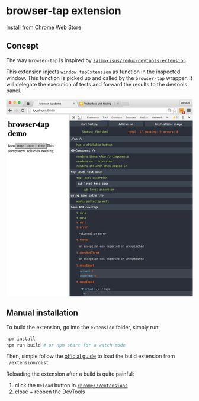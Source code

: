 # browser-tap extension

[Install from Chrome Web Store](https://chrome.google.com/webstore/detail/browser-tap/ncfblaiipckncgeipgmpdioedcdmofei)

## Concept

The way `browser-tap` is inspired by [`zalmoxisus/redux-devtools-extension`](https://github.com/zalmoxisus/redux-devtools-extension).

This extension injects `window.tapExtension` as function in the inspected window. This function is picked up and called by the `browser-tap` wrapper. It will delegate the execution of tests and forward the results to the devtools panel.

![screenshot](../screenshots/prototype.png)

## Manual installation

To build the extension, go into the `extension` folder, simply run:

```sh
npm install
npm run build # or npm start for a watch mode
```

Then, simple follow the [official guide](https://developer.chrome.com/extensions/getstarted#unpacked) to load the build extension from `./extension/dist`

Reloading the extension after a build is quite painful:

1. click the `Reload` button in [`chrome://extensions`](chrome://extensions)
1. close + reopen the DevTools
